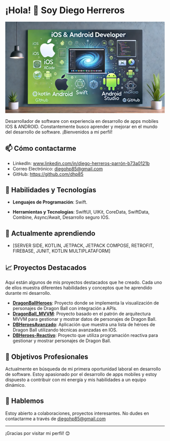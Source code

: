 # ¡Hola! 👋 Soy Diego Herreros

<div id="header" align="center">
    <img decoding="async" src="https://github.com/dhp85/banner/blob/main/banner%20git%20hub.png?raw=true" width="800"/>
</div>

Desarrollador de software con experiencia en desarrollo de apps mobiles IOS & ANDROID. Constantemente busco aprender y mejorar en el mundo del desarrollo de software. ¡Bienvenidos a mi perfil!

## 📫 Cómo contactarme

- LinkedIn: www.linkedin.com/in/diego-herreros-parrón-b73a0121b
- Correo Electrónico: diegohp85@gmail.com
- GitHub: https://github.com/dhp85

## 🚀 Habilidades y Tecnologías

- **Lenguajes de Programación**: Swift.

- **Herramientas y Tecnologías**: SwiftUI, UIKit, CoreData, SwiftData, Combine, Async/Await, Desarrollo seguro IOS.

## 🌱 Actualmente aprendiendo

- [SERVER SIDE, KOTLIN, JETPACK, JETPACK COMPOSE, RETROFIT, FIREBASE, JUNIT, KOTLIN MULTIPLATAFORM]


## 📈 Proyectos Destacados

Aquí están algunos de mis proyectos destacados que he creado. Cada uno de ellos muestra diferentes habilidades y conceptos que he aprendido durante mi desarrollo.

- [**DragonBallHeroes**](https://github.com/dhp85/DragonBallHeroes.git): Proyecto donde se implementa la visualización de personajes de Dragon Ball con integración a APIs.
- [**DragonBall_MVVM**](https://github.com/dhp85/DragonBall_MVVM.git): Proyecto basado en el patrón de arquitectura MVVM para gestionar y mostrar datos de personajes de Dragon Ball.
- [**DBHeroesAvanzado**](https://github.com/dhp85/DBHeroesAvanzado.git): Aplicación que muestra una lista de héroes de Dragon Ball utilizando técnicas avanzadas en IOS.
- [**DBHeroes-Reactivo**](https://github.com/dhp85/DBHeroes-Reactivo.git): Proyecto que utiliza programación reactiva para gestionar y mostrar personajes de Dragon Ball.




## 🌟 Objetivos Profesionales

Actualmente en búsqueda de mi primera oportunidad laboral en desarrollo de software. Estoy apasionado por el desarrollo de apps mobiles y estoy dispuesto a contribuir con mi energía y mis habilidades a un equipo dinámico.

## 💬 Hablemos

Estoy abierto a colaboraciones, proyectos interesantes. No dudes en contactarme a través de diegohp85@gmail.com

---

¡Gracias por visitar mi perfil! 😊

